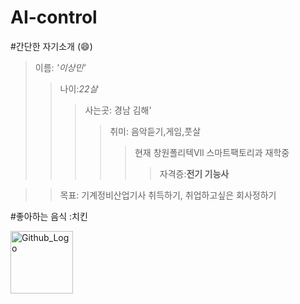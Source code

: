 # AI-control
#간단한 자기소개
(:smile:)
>이름: _'이상민'_
 >>나이:_22살_
 >>>사는곳: 경남 김해'
 >>>>취미: 음악듣기,게임,풋살
 >>>>> 현재 창원폴리텍Vll 스마트팩토리과 재학중
 >>>>>>자격증:__전기 기능사__

>>목표: 기계정비산업기사 취득하기, 취업하고싶은 회사정하기

#좋아하는 음식 :치킨 



<img src="https://media.istockphoto.com/photos/plate-of-fried-chicken-on-blue-plaid-towel-picture-id452813985" width="100px" height="100px" title="Github_Logo"></img>

